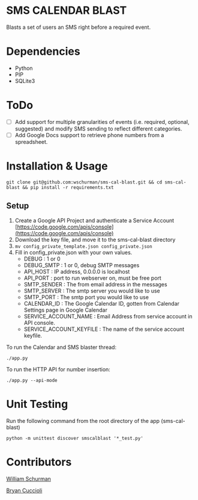 SMS CALENDAR BLAST
========

Blasts a set of users an SMS right before a required event.

Dependencies
============

* Python
* PIP
* SQLite3

ToDo
====

- [ ] Add support for multiple granularities of events (i.e. required, optional, suggested)
  and modify SMS sending to reflect different categories.
- [ ] Add Google Docs support to retrieve phone numbers from a spreadsheet.

Installation & Usage
====================

```shell
git clone git@github.com:wschurman/sms-cal-blast.git && cd sms-cal-blast && pip install -r requirements.txt
```

Setup
-----

1. Create a Google API Project and authenticate a Service Account
   [https://code.google.com/apis/console](https://code.google.com/apis/console)
2. Download the key file, and move it to the sms-cal-blast directory
3.  ```mv config_private_template.json config_private.json```
4. Fill in config_private.json with your own values.
    - DEBUG : 1 or 0
    - DEBUG_SMTP : 1 or 0, debug SMTP messages
    - API_HOST : IP address, 0.0.0.0 is localhost
    - API_PORT : port to run webserver on, must be free port
    - SMTP_SENDER : The from email address in the messages
    - SMTP_SERVER : The smtp server you would like to use
    - SMTP_PORT : The smtp port you would like to use
    - CALENDAR_ID : The Google Calendar ID, gotten from Calendar Settings page in Google Calendar
    - SERVICE_ACCOUNT_NAME : Email Address from service account in API console.
    - SERVICE_ACCOUNT_KEYFILE : The name of the service account keyfile.

To run the Calendar and SMS blaster thread:
```shell
./app.py
```

To run the HTTP API for number insertion:
```shell
./app.py --api-mode
```

Unit Testing
============
Run the following command from the root directory of the app (sms-cal-blast)

```shell
python -m unittest discover smscalblast '*_test.py'
```

Contributors
=============

[William Schurman](https://github.com/wschurman)

[Bryan Cuccioli](https://github.com/bcuccioli)
